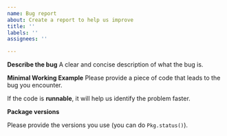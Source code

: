 ```yaml
---
name: Bug report
about: Create a report to help us improve
title: ''
labels: ''
assignees: ''

---
```


**Describe the bug**
A clear and concise description of what the bug is.

**Minimal Working Example**
Please provide a piece of code that leads to the bug you encounter.

If the code is **runnable**, it will help us identify the problem faster.

**Package versions**

Please provide the versions you use (you can do `Pkg.status()`).
